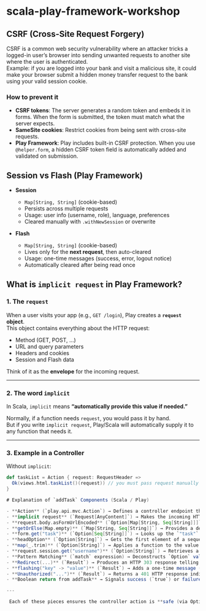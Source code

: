 # scala-play-framework-workshop

## CSRF (Cross-Site Request Forgery)

CSRF is a common web security vulnerability where an attacker tricks a logged-in user’s browser into sending unwanted requests to another site where the user is authenticated.  
Example: if you are logged into your bank and visit a malicious site, it could make your browser submit a hidden money transfer request to the bank using your valid session cookie.

### How to prevent it
- **CSRF tokens**: The server generates a random token and embeds it in forms. When the form is submitted, the token must match what the server expects.
- **SameSite cookies**: Restrict cookies from being sent with cross-site requests.
- **Play Framework**: Play includes built-in CSRF protection. When you use `@helper.form`, a hidden CSRF token field is automatically added and validated on submission.

## Session vs Flash (Play Framework)

- **Session**
  - `Map[String, String]` (cookie-based)
  - Persists across multiple requests
  - Usage: user info (username, role), language, preferences
  - Cleared manually with `.withNewSession` or overwrite

- **Flash**
  - `Map[String, String]` (cookie-based)
  - Lives only for the **next request**, then auto-cleared
  - Usage: one-time messages (success, error, logout notice)
  - Automatically cleared after being read once
 
## What is `implicit request` in Play Framework?

### 1. The `request`
When a user visits your app (e.g., `GET /login`), Play creates a **`request` object**.  
This object contains everything about the HTTP request:
- Method (GET, POST, …)
- URL and query parameters
- Headers and cookies
- Session and Flash data

Think of it as the **envelope** for the incoming request.

---

### 2. The word `implicit`
In Scala, `implicit` means **“automatically provide this value if needed.”**

Normally, if a function needs `request`, you would pass it by hand.  
But if you write `implicit request`, Play/Scala will automatically supply it to any function that needs it.

---

### 3. Example in a Controller
Without `implicit`:
```scala
def taskList = Action { request: RequestHeader =>
  Ok(views.html.taskList()(request)) // you must pass request manually
}

# Explanation of `addTask` Components (Scala / Play)

- **Action** (`play.api.mvc.Action`) → Defines a controller endpoint that handles HTTP requests and must return a `Result`.  
- **implicit request** (`Request[AnyContent]`) → Makes the incoming HTTP request object automatically available to functions/views without passing it explicitly.  
- **request.body.asFormUrlEncoded** (`Option[Map[String, Seq[String]]]`) → Parses the POST body into a map of form fields; `Option` because the body may not be form-encoded.  
- **getOrElse(Map.empty)** (`Map[String, Seq[String]]`) → Provides a default empty map if the `Option` is `None`, avoiding null errors.  
- **form.get("task")** (`Option[Seq[String]]`) → Looks up the `"task"` field from the map safely, returns `Some(values)` or `None`.  
- **headOption** (`Option[String]`) → Gets the first element of a sequence safely, avoiding exceptions on empty lists.  
- **map(_.trim)** (`Option[String]`) → Applies a function to the value inside `Some`, here trimming whitespace, while leaving `None` untouched.  
- **request.session.get("username")** (`Option[String]`) → Retrieves a value stored in the session cookie, wrapped in an `Option` because it may not exist.  
- **Pattern Matching** (`match` expression) → Deconstructs `Option` values (`Some` / `None`) and handles cases clearly with guards like `if task.nonEmpty`.  
- **Redirect(...)** (`Result`) → Produces an HTTP 303 response telling the browser to request another URL.  
- **flashing("key" -> "value")** (`Result`) → Adds a one-time message (stored in a cookie) to be shown on the next request.  
- **Unauthorized("...")** (`Result`) → Returns a 401 HTTP response indicating the user is not authorized.  
- **Boolean return from addTask** → Signals success (`true`) or failure (`false`), used for branching in the controller.  

---

 Each of these pieces ensures the controller action is **safe (via Option), user-aware (via Session), and user-friendly (via Flash/Redirect)**.


